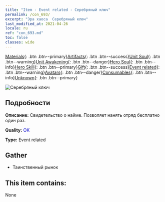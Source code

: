 ```yaml
---
title: "Item - Event related - Серебряный ключ"
permalink: /con_693/
excerpt: "Эра хаоса  Серебряный ключ"
last_modified_at: 2021-04-26
locale: ru
ref: "con_693.md"
toc: false
classes: wide
---
```

 [Materials](/ItemsRU/){: .btn .btn--primary}[Artifacts](/ItemsRU/Artifacts/){: .btn .btn--success}[Unit Soul](/ItemsRU/UnitSoul/){: .btn .btn--warning}[Unit Awakening](/ItemsRU/UnitAwakening/){: .btn .btn--danger}[Hero Soul](/ItemsRU/HeroSoul/){: .btn .btn--info}[Hero Skill](/ItemsRU/HeroSkill/){: .btn .btn--primary}[Gift](/ItemsRU/Gift/){: .btn .btn--success}[Event related](/ItemsRU/Events/){: .btn .btn--warning}[Avatars](/ItemsRU/Avatars/){: .btn .btn--danger}[Consumables](/ItemsRU/Consumables/){: .btn .btn--info}[Unknown](/ItemsRU/Unknown/){: .btn .btn--primary}

 ![Серебряный ключ](/images/t/i_tool_3001.png)

## Подробности
 **Описание:** Свидетельство о найме. Позволяет нанять отряд бесплатно один раз.

 **Quality:** <span style="color: #0000CD">OK</span>

 **Type:** Event related

## Gather

*    Таинственный рынок 

## This item contains:

  None

